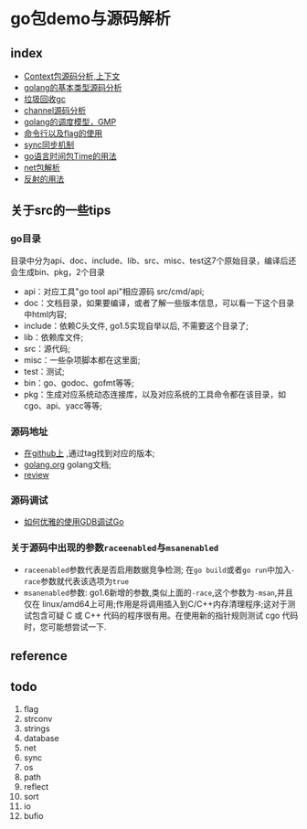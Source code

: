 # go包demo与源码解析

## index
- [Context包源码分析,上下文](./context/README.md)
- [golang的基本类型源码分析](./types/README.md)
- [垃圾回收gc](./runtime/gc.md)
- [channel源码分析](./runtime/channel.md)
- [golang的调度模型，GMP](./runtime/GMP.md)
- [命令行以及flag的使用](./flag/README.md)
- [sync同步机制](./flag/README.md)
- [go语言时间包Time的用法](./time/README.md)
- [net包解析](./net/README.md)
- [反射的用法](./reflect/README.md)


## 关于src的一些tips
### go目录
目录中分为api、doc、include、lib、src、misc、test这7个原始目录，编译后还会生成bin、pkg，2个目录
- api：对应工具"go tool api"相应源码 src/cmd/api;
- doc：文档目录，如果要编译，或者了解一些版本信息，可以看一下这个目录中html内容;
- include：依赖C头文件, go1.5实现自举以后, 不需要这个目录了;
- lib：依赖库文件;
- src：源代码;
- misc：一些杂项脚本都在这里面;
- test：测试;
- bin：go、godoc、gofmt等等;
- pkg：生成对应系统动态连接库，以及对应系统的工具命令都在该目录，如cgo、api、yacc等等;

### 源码地址
- [在github上](https://github.com/golang/go/tree/go1.14.15/src) ,通过tag找到对应的版本;
- [golang.org](https://golang.org/doc/faq#history) golang文档;
- [review](https://go-review.googlesource.com/c/go/+/36476)

### 源码调试
- [如何优雅的使用GDB调试Go](https://mp.weixin.qq.com/s/xfDydcpRCmX1dR5FybI0Rw)

### 关于源码中出现的参数`raceenabled`与`msanenabled`
- `raceenabled`参数代表是否启用数据竞争检测; 在`go build`或者`go run`中加入`-race`参数就代表该选项为`true`
- `msanenabled`参数: go1.6新增的参数,类似上面的`-race`,这个参数为`-msan`,并且仅在 linux/amd64上可用;作用是将调用插入到C/C++内存清理程序;这对于测试包含可疑 C 或 C++ 代码的程序很有用。在使用新的指针规则测试 cgo 代码时，您可能想尝试一下.

## reference


## todo
1. flag
3. strconv
4. strings
5. database
6. net
7. sync
8. os
9. path
10. reflect
11. sort
12. io
13. bufio
